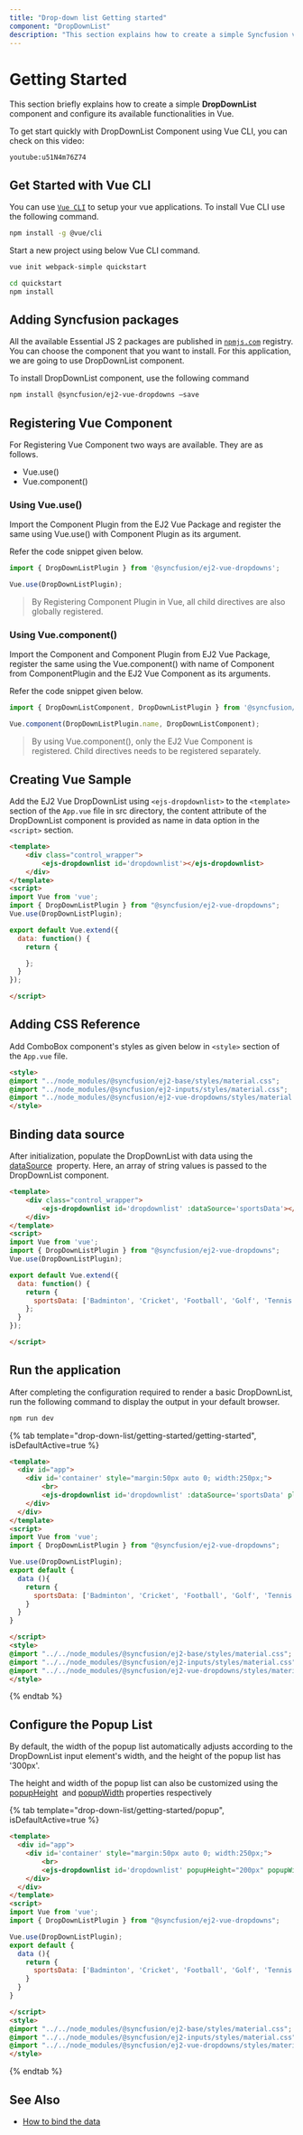 ```yaml
---
title: "Drop-down list Getting started"
component: "DropDownList"
description: "This section explains how to create a simple Syncfusion vue drop-down list component and configure it's functionalities in vue."
---
```


# Getting Started

This section briefly explains how to create a simple **DropDownList** component and configure its available functionalities in Vue.

To get start quickly with DropDownList Component using Vue CLI, you can check on this video:

`youtube:u51N4m76Z74`

## Get Started with Vue CLI

You can use [`Vue CLI`](https://github.com/vuejs/vue-cli) to setup your vue applications.
To install Vue CLI use the following command.

```bash
npm install -g @vue/cli
```

Start a new project using below Vue CLI command.

```bash
vue init webpack-simple quickstart

cd quickstart
npm install

```

## Adding Syncfusion packages

All the available Essential JS 2 packages are published in [`npmjs.com`](https://www.npmjs.com/~syncfusionorg) registry.
You can choose the component that you want to install. For this application, we are going to use DropDownList component.

To install DropDownList component, use the following command

```bash
npm install @syncfusion/ej2-vue-dropdowns –save
```

## Registering Vue Component

For Registering Vue Component two ways are available. They are as follows.
* Vue.use()
* Vue.component()

### Using Vue.use()

Import the Component Plugin from the EJ2 Vue Package and register the same using Vue.use() with Component Plugin as its argument.

Refer the code snippet given below.

```typescript
import { DropDownListPlugin } from '@syncfusion/ej2-vue-dropdowns';

Vue.use(DropDownListPlugin);
```

> By Registering Component Plugin in Vue, all child directives are also globally registered.

### Using Vue.component()

Import the Component and Component Plugin from EJ2 Vue Package,
register the same using the Vue.component() with name of Component from ComponentPlugin
and the EJ2 Vue Component as its arguments.

Refer the code snippet given below.

```typescript
import { DropDownListComponent, DropDownListPlugin } from '@syncfusion/ej2-vue-dropdowns';

Vue.component(DropDownListPlugin.name, DropDownListComponent);
```

> By using Vue.component(), only the EJ2 Vue Component is registered. Child directives needs to be registered separately.

## Creating Vue Sample

Add the EJ2 Vue DropDownList using `<ejs-dropdownlist>` to the `<template>` section of the `App.vue` file in src directory,
the content attribute of the DropDownList component is provided as name in data option in the `<script>` section.

```html
<template>
    <div class="control_wrapper">
        <ejs-dropdownlist id='dropdownlist'></ejs-dropdownlist>
    </div>
</template>
<script>
import Vue from 'vue';
import { DropDownListPlugin } from "@syncfusion/ej2-vue-dropdowns";
Vue.use(DropDownListPlugin);

export default Vue.extend({
  data: function() {
    return {

    };
  }
});

</script>
```

## Adding CSS Reference

Add ComboBox component's styles as given below in `<style>` section of the `App.vue` file.

```html
<style>
@import "../node_modules/@syncfusion/ej2-base/styles/material.css";
@import "../node_modules/@syncfusion/ej2-inputs/styles/material.css";
@import "../node_modules/@syncfusion/ej2-vue-dropdowns/styles/material.css";
</style>
```

## Binding data source

After initialization, populate the DropDownList with data using
the [dataSource](../api/drop-down-list/#datasource) &nbsp;property.
Here, an array of string values is passed to the DropDownList component.

```html
<template>
    <div class="control_wrapper">
        <ejs-dropdownlist id='dropdownlist' :dataSource='sportsData'></ejs-dropdownlist>
    </div>
</template>
<script>
import Vue from 'vue';
import { DropDownListPlugin } from "@syncfusion/ej2-vue-dropdowns";
Vue.use(DropDownListPlugin);

export default Vue.extend({
  data: function() {
    return {
      sportsData: ['Badminton', 'Cricket', 'Football', 'Golf', 'Tennis']
    };
  }
});

</script>
```

## Run the application

After completing the configuration required to render a basic DropDownList, run the following command to
display the output in your default browser.

```cmd
npm run dev
```

{% tab template="drop-down-list/getting-started/getting-started", isDefaultActive=true %}

```html
<template>
  <div id="app">
    <div id='container' style="margin:50px auto 0; width:250px;">
        <br>
        <ejs-dropdownlist id='dropdownlist' :dataSource='sportsData' placeholder='Select a game'></ejs-dropdownlist>
    </div>
  </div>
</template>
<script>
import Vue from 'vue';
import { DropDownListPlugin } from "@syncfusion/ej2-vue-dropdowns";

Vue.use(DropDownListPlugin);
export default {
  data (){
    return {
      sportsData: ['Badminton', 'Cricket', 'Football', 'Golf', 'Tennis'];
    }
  }
}

</script>
<style>
@import "../../node_modules/@syncfusion/ej2-base/styles/material.css";
@import "../../node_modules/@syncfusion/ej2-inputs/styles/material.css";
@import "../../node_modules/@syncfusion/ej2-vue-dropdowns/styles/material.css";
</style>
```

{% endtab %}

## Configure the Popup List

By default, the width of the popup list automatically adjusts according to the DropDownList input
element's width, and the height of the popup list has '300px'.

The height and width of the popup list can also be customized using the
[popupHeight](../api/drop-down-list/#popupheight)
&nbsp;and [popupWidth](../api/drop-down-list/#popupwidth) properties
respectively

{% tab template="drop-down-list/getting-started/popup", isDefaultActive=true %}

```html
<template>
  <div id="app">
    <div id='container' style="margin:50px auto 0; width:250px;">
        <br>
        <ejs-dropdownlist id='dropdownlist' popupHeight="200px" popupWidth="250px" :dataSource='sportsData' placeholder='Select a game'></ejs-dropdownlist>
    </div>
  </div>
</template>
<script>
import Vue from 'vue';
import { DropDownListPlugin } from "@syncfusion/ej2-vue-dropdowns";

Vue.use(DropDownListPlugin);
export default {
  data (){
    return {
      sportsData: ['Badminton', 'Cricket', 'Football', 'Golf', 'Tennis'];
    }
  }
}

</script>
<style>
@import "../../node_modules/@syncfusion/ej2-base/styles/material.css";
@import "../../node_modules/@syncfusion/ej2-inputs/styles/material.css";
@import "../../node_modules/@syncfusion/ej2-vue-dropdowns/styles/material.css";
</style>
```

{% endtab %}

## See Also

* [How to bind the data](./data-binding/)